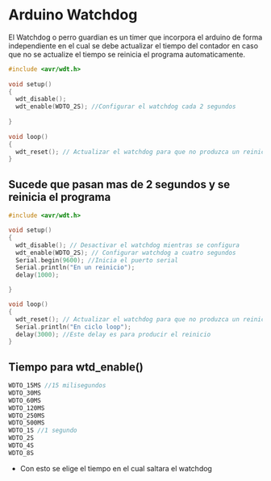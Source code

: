 # Arduino Watchdog

El Watchdog o perro guardian es un timer que incorpora el arduino de forma independiente en el cual se debe actualizar el tiempo del contador en caso que no se actualize el tiempo se reinicia el programa automaticamente.



```c++
#include <avr/wdt.h>
 
void setup()
{
  wdt_disable(); 
  wdt_enable(WDTO_2S); //Configurar el watchdog cada 2 segundos
                       
}
 
void loop()
{
  wdt_reset(); // Actualizar el watchdog para que no produzca un reinicio
}
```


##  Sucede que pasan mas de 2 segundos y se reinicia el programa 
```c++
#include <avr/wdt.h> 

void setup()
{
  wdt_disable(); // Desactivar el watchdog mientras se configura
  wdt_enable(WDTO_2S); // Configurar watchdog a cuatro segundos
  Serial.begin(9600); //Inicia el puerto serial
  Serial.println("En un reinicio");
  delay(1000); 

}

void loop()
{
  wdt_reset(); // Actualizar el watchdog para que no produzca un reinicio
  Serial.println("En ciclo loop");
  delay(3000); //Este delay es para producir el reinicio
}
```
## Tiempo para wtd_enable()

```c++
WDTO_15MS //15 milisegundos
WDTO_30MS
WDTO_60MS
WDTO_120MS
WDTO_250MS
WDTO_500MS
WDTO_1S //1 segundo
WDTO_2S
WDTO_4S
WDTO_8S
```
* Con esto se elige el tiempo en el cual saltara el watchdog

